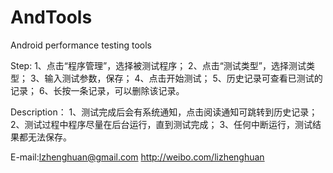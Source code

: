 AndTools
========

Android performance testing tools

Step:
1、点击“程序管理”，选择被测试程序；
2、点击“测试类型”，选择测试类型；
3、输入测试参数，保存；
4、点击开始测试；
5、历史记录可查看已测试的记录；
6、长按一条记录，可以删除该记录。

Description：
1、测试完成后会有系统通知，点击阅读通知可跳转到历史记录；
2、测试过程中程序尽量在后台运行，直到测试完成；
3、任何中断运行，测试结果都无法保存。

E-mail:lzhenghuan@gmail.com
http://weibo.com/lizhenghuan

